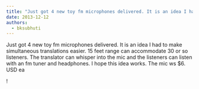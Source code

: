```yaml
---
title: "Just got 4 new toy fm microphones delivered. It is an idea I had to make simultaneous translations easier..."
date: 2013-12-12
authors: 
  - bksubhuti
---
```


Just got 4 new toy fm microphones delivered. It is an idea I had to make simultaneous translations easier. 15 feet range can accommodate 30 or so listeners. The translator can whisper into the mic and the listeners can listen with an fm tuner and headphones. I hope this idea works. The mic ws $6. USD ea﻿

!

